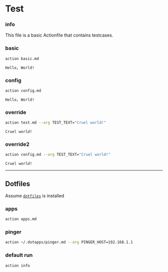 # Test

### info

This file is a basic Actionfile that contains testcases.


### basic
```sh
action basic.md
```

    Hello, World!

### config
```sh
action config.md
```

    Hello, World!

### override
```sh
action test.md --arg TEST_TEXT="Cruel world!"
```

    Cruel world!

### override2
```sh
action config.md --arg TEST_TEXT="Cruel world!"
```

    Cruel world!

---

## Dotfiles

Assume [`dotfiles`](https://dotfiles.gbraad.nl) is installed

### apps
```sh
action apps.md
```

### pinger
```sh
action ~/.dotapps/pinger.md --arg PINGER_HOST=192.168.1.1
```

### default run
```sh
action info
```
